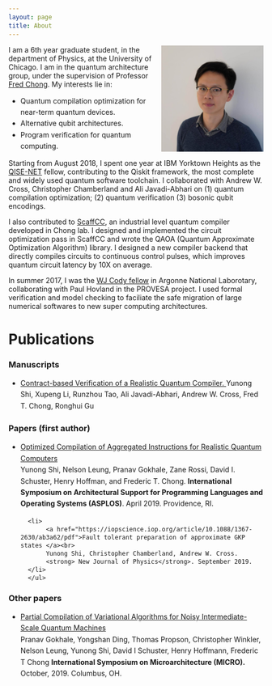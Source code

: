 ```yaml
---
layout: page
title: About
---
```

<style>
img {	
	float: right;	
    max-width: 40%;
    max-height: 100%;
}
li {
    line-height: 1.6; 
    }
</style>
<p>
<img src="../assets/img/profile.JPG" alt="profile">
I am a 6th year graduate student, in the department of Physics, at the University of Chicago. I am in the quantum architecture group, under the supervision of Professor <a href="http://people.cs.uchicago.edu/~ftchong/"> Fred Chong</a>. My interests lie in:
<ul>
  <li>Quantum compilation optimization for near-term quantum devices. </li>
  <li>Alternative qubit architectures. </li>
  <li>Program verification for quantum computing.  </li>
</ul> 
</p>

<p>
Starting from August 2018, I spent one year at IBM Yorktown Heights as the <a href="https://qisenet.uchicago.edu">QISE-NET</a> fellow, contributing to the Qiskit framework, the most complete and widely used quantum software toolchain. I collaborated with Andrew W. Cross, Christopher Chamberland and Ali Javadi-Abhari on (1) quantum compilation optimization; (2) quantum verification (3) bosonic qubit encodings.
</p>

<p>
I also contributed to <a href="https://github.com/epiqc/ScaffCC">ScaffCC</a>, an industrial level quantum compiler developed in Chong lab. I designed and implemented the circuit optimization pass in ScaffCC and wrote the QAOA (Quantum Approximate Optimization Algorithm) library. I designed a new compiler backend that directly compiles circuits to continuous control pulses, which improves quantum circuit latency by 10X on average.
</p>

<p>
In summer 2017, I was the <a href="http://www.mcs.anl.gov/career-opportunities/wj-cody-associates">WJ Cody fellow</a> in Argonne National Laborotary, collaborating with Paul Hovland in the PROVESA project. I used formal verification and model checking to faciliate the safe migration of large numerical softwares to new super computing architectures.
</p>


# Publications

<div id="box_black">
	    <h3>Manuscripts</h3>
	    <ul>
            <li> <a href="../assets/publications/certiq.pdf">
              Contract-based Verification of a Realistic Quantum Compiler. </a> Yunong Shi, Xupeng Li, Runzhou Tao, Ali Javadi-Abhari, Andrew W. Cross, Fred T. Chong, Ronghui Gu
  	    </li>
        </ul>
</div>

<div id="box_black">
	    <h3>Papers (first author)</h3>
	    <ul>
        <li>
            <a href="https://arxiv.org/pdf/1902.01474.pdf">Optimized Compilation of Aggregated Instructions for Realistic Quantum Computers</a><br>
            Yunong Shi, Nelson Leung, Pranav Gokhale, Zane Rossi, David I. Schuster, Henry Hoffman, and Frederic T. Chong.
            <strong>International Symposium on Architectural Support for Programming Languages and Operating Systems (ASPLOS)</strong>. April 2019. Providence, RI.
  	    </li>

      <li>
           <a href="https://iopscience.iop.org/article/10.1088/1367-2630/ab3a62/pdf">Fault tolerant preparation of approximate GKP states </a><br>
           Yunong Shi, Christopher Chamberland, Andrew W. Cross.
           <strong> New Journal of Physics</strong>. September 2019.
      </li>
      </ul>
</div>


<div id="box_black">
	    <h3>Other papers</h3>
        <ul>
        <li>
           <a href="https://arxiv.org/pdf/1909.07522.pdf"> Partial Compilation of Variational Algorithms for Noisy Intermediate-Scale Quantum Machines </a><br>
           Pranav Gokhale, Yongshan Ding, Thomas Propson, Christopher Winkler, Nelson Leung, Yunong Shi, David I Schuster, Henry Hoffmann, Frederic T Chong
        <strong> International Symposium on Microarchitecture (MICRO). </strong> October, 2019. Columbus, OH.
        </li>
        </ul>
</div>
